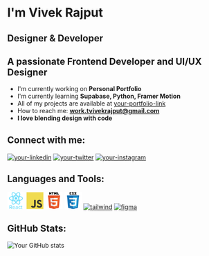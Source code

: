 # I'm Vivek Rajput
## Designer & Developer

## A passionate Frontend Developer and UI/UX Designer

- I'm currently working on **Personal Portfolio**
- I'm currently learning **Supabase, Python, Framer Motion**
- All of my projects are available at [your-portfolio-link](https://thevivekrajput-techportfolio.vercel.app/)
- How to reach me: **work.tvivekrajput@gmail.com**
- **I love blending design with code**

## Connect with me:
<p align="left">
<a href="https://www.linkedin.com/in/vivek-rajput-tvr002/" target="blank"><img align="center" src="https://raw.githubusercontent.com/rahuldkjain/github-profile-readme-generator/master/src/images/icons/Social/linked-in-alt.svg" alt="your-linkedin" height="25" width="25" /></a>
<a href="https://x.com/tvr002" target="blank"><img align="center" src="https://raw.githubusercontent.com/rahuldkjain/github-profile-readme-generator/master/src/images/icons/Social/twitter.svg" alt="your-twitter" height="25" width="35" /></a>
<a href="https://www.instagram.com/tvr002/" target="blank"><img align="center" src="https://raw.githubusercontent.com/rahuldkjain/github-profile-readme-generator/master/src/images/icons/Social/instagram.svg" alt="your-instagram" height="25" width="35" /></a>
</p>

## Languages and Tools:
<p align="left">
<a href="https://reactjs.org/" target="_blank"><img src="https://raw.githubusercontent.com/devicons/devicon/master/icons/react/react-original-wordmark.svg" alt="react" width="40" height="40"/></a>
<a href="https://developer.mozilla.org/en-US/docs/Web/JavaScript" target="_blank"><img src="https://raw.githubusercontent.com/devicons/devicon/master/icons/javascript/javascript-original.svg" alt="javascript" width="40" height="40"/></a>
<a href="https://www.w3.org/html/" target="_blank"><img src="https://raw.githubusercontent.com/devicons/devicon/master/icons/html5/html5-original-wordmark.svg" alt="html5" width="40" height="40"/></a>
<a href="https://www.w3schools.com/css/" target="_blank"><img src="https://raw.githubusercontent.com/devicons/devicon/master/icons/css3/css3-original-wordmark.svg" alt="css3" width="40" height="40"/></a>
<a href="https://tailwindcss.com/" target="_blank"><img src="https://www.vectorlogo.zone/logos/tailwindcss/tailwindcss-icon.svg" alt="tailwind" width="40" height="40"/></a>
<a href="https://www.figma.com/" target="_blank"><img src="https://www.vectorlogo.zone/logos/figma/figma-icon.svg" alt="figma" width="40" height="40"/></a>
</p>

## GitHub Stats:
![Your GitHub stats](https://github-readme-stats.vercel.app/api?username=TheVivekRajput002&show_icons=true&theme=radical)

